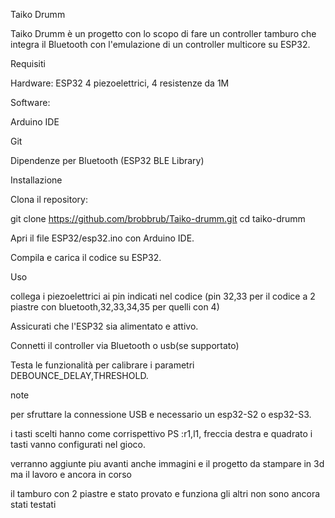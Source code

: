 Taiko Drumm

Taiko Drumm è un progetto con lo scopo di fare un controller tamburo che integra il Bluetooth con l'emulazione di un controller multicore su ESP32.

Requisiti

Hardware: ESP32
4 piezoelettrici, 4 resistenze da 1M

Software:

Arduino IDE

Git

Dipendenze per Bluetooth (ESP32 BLE Library)

Installazione

Clona il repository:

git clone https://github.com/brobbrub/Taiko-drumm.git
cd taiko-drumm

Apri il file ESP32/esp32.ino con Arduino IDE.

Compila e carica il codice su ESP32.

Uso

collega i piezoelettrici ai pin indicati nel codice (pin 32,33 per il codice a 2 piastre con bluetooth,32,33,34,35 per quelli con 4)

Assicurati che l'ESP32 sia alimentato e attivo.

Connetti il controller via Bluetooth o usb(se supportato)

Testa le funzionalità per calibrare i parametri DEBOUNCE_DELAY,THRESHOLD.

note

per sfruttare la connessione USB e necessario un esp32-S2 o esp32-S3.

i tasti scelti hanno come corrispettivo PS :r1,l1, freccia destra e quadrato
i tasti vanno configurati nel gioco.

verranno aggiunte piu avanti anche immagini e il progetto da stampare in 3d ma il lavoro e ancora in corso

il tamburo con 2 piastre e stato provato e funziona gli altri non sono ancora stati testati


